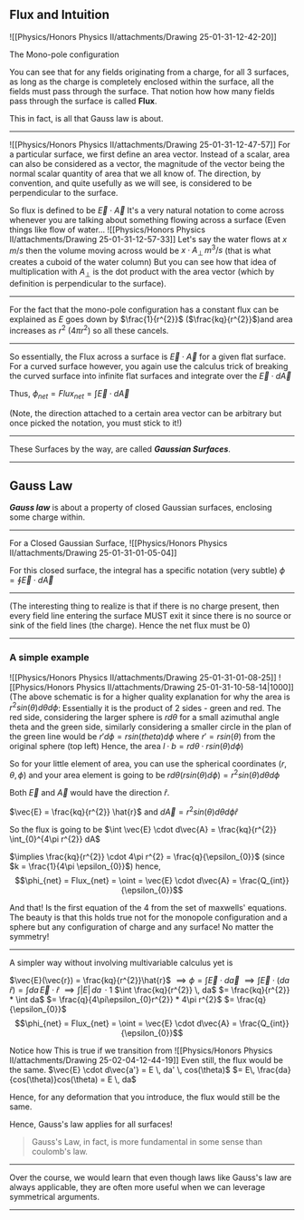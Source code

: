 ## Flux and Intuition

![[Physics/Honors Physics II/attachments/Drawing 25-01-31-12-42-20]]

The Mono-pole configuration 

You can see that for any fields originating from a charge, for all 3 surfaces, as long as the charge is completely enclosed within the surface, all the fields must pass through the surface. That notion how how many fields pass through the surface is called **Flux**.

This in fact, is all that Gauss law is about.

---
![[Physics/Honors Physics II/attachments/Drawing 25-01-31-12-47-57]]
For a particular surface, we first define an area vector.
Instead of a scalar, area can also be considered as a vector, the magnitude of the vector being the normal scalar quantity of area that we all know of. The direction, by convention, and quite usefully as we will see, is considered to be perpendicular to the surface.

So flux is defined to be $\vec{E} \cdot \vec{A}$
It's a very natural notation to come across whenever you are talking about something flowing across a surface (Even things like flow of water...
![[Physics/Honors Physics II/attachments/Drawing 25-01-31-12-57-33]]
Let's say the water flows at $x \, m/s$ then the volume moving across would be $x \cdot A_{\perp} \,m^{3}/s$ (that is what creates a cuboid of the water column)
But you can see how that idea of multiplication with $A_\perp$ is the dot product with the area vector (which by definition is perpendicular to the surface). 

---
For the fact that the mono-pole configuration has a constant flux can be explained as $E$ goes down by $\frac{1}{r^{2}}$ ($\frac{kq}{r^{2}}$)and area increases as $r^{2}$ ($4\pi r^{2}$) so all these cancels.


---

So essentially, the Flux across a surface is $\vec{E} \cdot \vec{A}$ for a given flat surface. 
For a curved surface however, you again use the calculus trick of breaking the curved surface into infinite flat surfaces and integrate over the $\vec{E} \cdot d\vec{A}$ 

Thus, $\phi_{net} = Flux_{net} = \int \vec{E} \cdot d \vec{A}$

(Note, the direction attached to a certain area vector can be arbitrary but once picked the notation, you must stick to it!)

---
These Surfaces by the way, are called ***Gaussian Surfaces***.

---
## Gauss Law
***Gauss law*** is about a property of closed Gaussian surfaces, enclosing some charge within.

---
For a Closed Gaussian Surface,
![[Physics/Honors Physics II/attachments/Drawing 25-01-31-01-05-04]]

For this closed surface, the integral has a specific notation (very subtle)
$\displaystyle \phi = \oint \vec{E} \cdot d \vec{A}$

---
(The interesting thing to realize is that if there is no charge present, then every field line entering the surface MUST exit it since there is no source or sink of the field lines (the charge). Hence the net flux must be $0$)

---

### A simple example
![[Physics/Honors Physics II/attachments/Drawing 25-01-31-01-08-25]]
![[Physics/Honors Physics II/attachments/Drawing 25-01-31-10-58-14|1000]]
(The above schematic is for a higher quality explanation for why the area is $r^{2}sin(\theta)d\theta d\phi$:
Essentially it is the product of 2 sides - green and red. The red side, considering the larger sphere is $rd\theta$ for a small azimuthal angle theta and the green side, similarly considering a smaller circle in the plan of the green line would be $r'd\phi=rsin(theta)d\phi$ where $r'=rsin(\theta)$ from the original sphere (top left)
Hence, the area $l \cdot b = rd\theta \cdot rsin(\theta) d\phi$)

So for your little element of area, you can use the spherical coordinates $(r, \theta, \phi)$ and your area element is going to be 
$rd\theta (rsin(\theta) d\phi) = r^{2}sin(\theta)d\theta d\phi$

Both $\vec{E}$ and $\vec{A}$ would have the direction $\hat{r}$.

$\vec{E} = \frac{kq}{r^{2}} \hat{r}$
and $d\vec{A} = r^{2}sin(\theta)d\theta d\phi \hat{r}$

So the flux is going to be $\int \vec{E} \cdot d\vec{A} = \frac{kq}{r^{2}} \int_{0}^{4\pi r^{2}} dA$

$\implies \frac{kq}{r^{2}} \cdot 4\pi r^{2} = \frac{q}{\epsilon_{0}}$ (since $k = \frac{1}{4\pi \epsilon_{0}}$)
hence, $$\phi_{net} = Flux_{net} = \oint = \vec{E} \cdot d\vec{A} = \frac{Q_{int}}{\epsilon_{0}}$$

And that! Is the first equation of the 4 from the set of maxwells' equations.
The beauty is that this holds true not for the monopole configuration and a sphere but any configuration of charge and any surface! No matter the symmetry!

---
A simpler way without involving multivariable calculus yet is 

$\vec{E}(\vec{r}) = \frac{kq}{r^{2}}\hat{r}$
$\implies \phi = \int \vec{E} \cdot d\vec{a}$
$\implies \int \vec{E} \cdot (da \, \hat{r}) = \int da \, \vec{E} \cdot \hat{r}$
$\implies \int |E| \, da \, \cdot 1$
$\int \frac{kq}{r^{2}} \, da$
$= \frac{kq}{r^{2}} * \int da$
$= \frac{q}{4\pi\epsilon_{0}r^{2}} * 4\pi r^{2}$
$= \frac{q}{\epsilon_{0}}$
$$\phi_{net} = Flux_{net} = \oint = \vec{E} \cdot d\vec{A} = \frac{Q_{int}}{\epsilon_{0}}$$

Notice how This is true if we transition from ![[Physics/Honors Physics II/attachments/Drawing 25-02-04-12-44-19]]
Even still, the flux would be the same.
$\vec{E} \cdot d\vec{a'} = E \, da' \, cos(\theta)$
$= E\, \frac{da}{cos(\theta)}cos(\theta) = E \, da$

Hence, for any deformation that you introduce, the flux would still be the same.

Hence, Gauss's law applies for all surfaces!

>Gauss's Law, in fact, is more fundamental in some sense than coulomb's law.

---
Over the course, we would learn that even though laws like Gauss's law are always applicable, they are often more useful when we can leverage symmetrical arguments.

---
